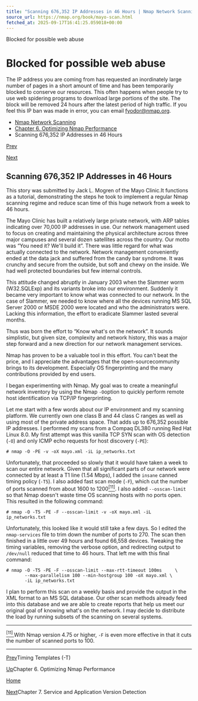 ```yaml
---
title: "Scanning 676,352 IP Addresses in 46 Hours | Nmap Network Scanning"
source_url: https://nmap.org/book/mayo-scan.html
fetched_at: 2025-09-17T16:41:25.059018+00:00
---
```


Blocked for possible web abuse

Blocked for possible web abuse
==========

The IP address you are coming from has requested an inordinately large number of pages in a short amount of time and has been temporarily blocked to conserve our resources. This often happens when people try to use web spidering programs to download large portions of the site. The block will be removed 24 hours after the latest period of high traffic. If you feel this IP ban was made in error, you can email fyodor@nmap.org.

* [Nmap Network Scanning](https://nmap.org/book/toc.html)
* [Chapter 6. Optimizing Nmap Performance](https://nmap.org/book/performance.html)
* Scanning 676,352 IP Addresses in 46 Hours

[Prev](https://nmap.org/book/performance-timing-templates.html)

[Next](https://nmap.org/book/vscan.html)

Scanning 676,352 IP Addresses in 46 Hours[]()
----------

This story was submitted by Jack L. Mogren of the Mayo Clinic.[]()It functions as a tutorial, demonstrating the steps he took to
implement a regular Nmap scanning regime and reduce scan time of this
huge network from a week to 46 hours.

The Mayo Clinic has built a relatively large private network, with ARP
tables indicating over 70,000 IP addresses in use. Our network
management used to focus on creating and maintaining the physical
architecture across three major campuses and several dozen satellites
across the country. Our motto was “You need it? We'll build
it”. There was little regard for what was actually connected
to the network. Network management conveniently ended at the data jack
and suffered from the candy bar syndrome. It was crunchy and secure
from the outside, but soft and chewy on the inside. We had well
protected boundaries but few internal controls.

This attitude changed abruptly in January 2003 when the Slammer worm
(W32.SQLExp) and its variants broke into our environment. Suddenly it
became very important to know what was connected to our network. In
the case of Slammer, we needed to know where all the devices running
MS SQL Server 2000 or MSDE 2000 were located and who the
administrators were. Lacking this information, the effort to
eradicate Slammer lasted several months.

Thus was born the effort to “Know what's on the
network”. It sounds simplistic, but given size, complexity and
network history, this was a major step forward and a new direction for
our network management services.

Nmap has proven to be a valuable tool in this effort. You can't
beat the price, and I appreciate the advantages that the
open-source[]()community brings to its development. Especially OS fingerprinting and
the many contributions provided by end users.

I began experimenting with Nmap. My goal was to create a
meaningful network inventory by using the Nmap `-O`option to quickly perform remote host identification via TCP/IP
fingerprinting.

Let me start with a few words about our IP environment and my
scanning platform. We currently own one class B and 44 class C ranges
as well as using most of the private address space. That adds up to
676,352 possible IP addresses. I performed my scans from a Compaq
DL380 running Red Hat Linux 8.0. My first attempt was this vanilla TCP
SYN scan with OS detection (`-O`) and only ICMP echo requests for host discovery (`-PE`):

```
# nmap -O -PE -v -oX mayo.xml -iL ip_networks.txt

```

Unfortunately, that proceeded so slowly that it would have taken
a week to scan our entire network. Given that all significant parts
of our network were connected by at least a T1 line (1.54 Mbps), I
added the `insane` canned timing policy
(`-T5`). I also added fast scan mode
(`-F`), which cut the number of ports scanned from
about 1600 to 1200[<sup id="idm45818754172336" class="footnote">[11]</sup>](https://nmap.org/book/mayo-scan.html#ftn.idm45818754172336). I also added `--osscan-limit` so that Nmap doesn't
waste time OS scanning hosts with no ports open. This resulted in the
following command:

```
# nmap -O -T5 -PE -F --osscan-limit -v -oX mayo.xml -iL ip_networks.txt

```

Unfortunately, this looked like it would still take a few days. So I edited the `nmap-services` file to trim down the number of ports to 270. The scan then finished in a little over 49 hours and found 66,558 devices. Tweaking the timing variables, removing the verbose option, and redirecting output to `/dev/null` reduced that time to 46 hours. That left me with this final command:

[]()[]()[]()[]()[]()[]()[]()[]()[]()

```
# nmap -O -T5 -PE -F --osscan-limit --max-rtt-timeout 100ms     \
       --max-parallelism 100 --min-hostgroup 100 -oX mayo.xml \
       -iL ip_networks.txt

```

I plan to perform this scan on a weekly basis and provide the
output in the XML format to an MS SQL database. Our other scan
methods already feed into this database and we are able to create
reports that help us meet our original goal of knowing what's on the
network. I may decide to distribute the load by running subsets of
the scanning on several systems.

---

[<sup class="para">[11] </sup>](https://nmap.org/book/mayo-scan.html#idm45818754172336)With Nmap version 4.75 or higher, `-F` is even more effective in that it cuts the number of scanned ports to 100.

---

[Prev](https://nmap.org/book/performance-timing-templates.html)Timing Templates (-T)

[Up](https://nmap.org/book/performance.html)Chapter 6. Optimizing Nmap Performance

[Home](https://nmap.org/book/toc.html)

[Next](https://nmap.org/book/vscan.html)Chapter 7. Service and Application Version Detection